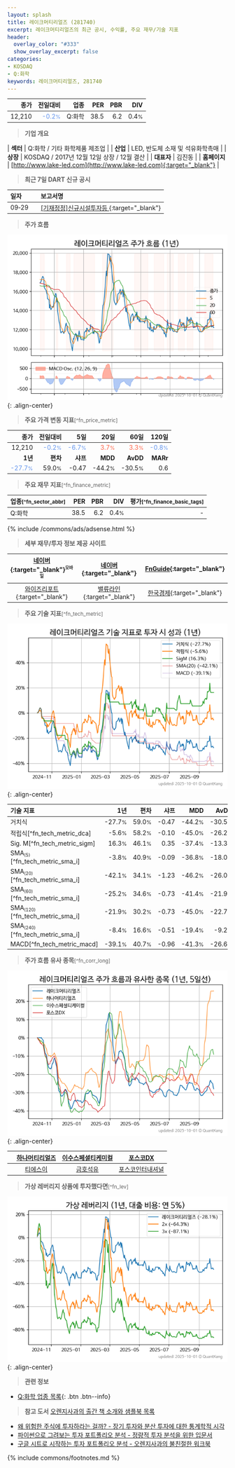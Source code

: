 ```yaml
---
layout: splash
title: 레이크머티리얼즈 (281740)
excerpt: 레이크머티리얼즈의 최근 공시, 수익률, 주요 재무/기술 지표
header:
  overlay_color: "#333"
  show_overlay_excerpt: false
categories:
- KOSDAQ
- Q:화학
keywords: 레이크머티리얼즈, 281740
---
```


| **종가** | **전일대비** | **업종** | **PER** | **PBR** | **DIV** |
| -------: | -----------: | -------: | ------: | ------: | ------: |
| 12,210 | <span style="color: cornflowerblue">-0.2<small>%</small></span> | Q:화학 | 38.5 | 6.2 | 0.4<small>%</small> |

<!-- more -->


> **기업 개요**<a id="company"></a>

| <span style="white-space:nowrap;">**섹터**</span> | Q:화학 / 기타 화학제품 제조업 |
| <span style="white-space:nowrap;">**산업**</span> | LED, 반도체 소재 및 석유화학촉매 |
| <span style="white-space:nowrap;">**상장**</span> | KOSDAQ / 2017년 12월 12일 상장 / 12월 결산 |
| <span style="white-space:nowrap;">**대표자**</span> | 김진동 |
| <span style="white-space:nowrap;">**홈페이지**</span> | [http://www.lake-led.com](http://www.lake-led.com){:target="_blank"} |


> **최근 7일 DART 신규 공시**<a id="dart"></a>

| **일자** |      | **보고서명** |
| :------- | :--- | :----------- |
| 09&#x2011;29 | | [[기재정정]신규시설투자등              ](https://dart.fss.or.kr/dsaf001/main.do?rcpNo=20250929900216){:target="_blank"} |


> **주가 흐름**<a id="price"></a>

![281740](/stock/images/281740.png){: .align-center}


> **주요 가격 변동 지표**<small>[^fn_price_metric]</small>

| **종가** | **전일대비** | **5일** | **20일** | **60일** | **120일** |
| -------: | -----------: | ------: | -------: | -------: | --------: |
| 12,210 | <span style="color: cornflowerblue">-0.2<small>%</small></span> | <span style="color: cornflowerblue">-6.7<small>%</small></span> | <span style="color: tomato">3.7<small>%</small></span> | <span style="color: tomato">3.3<small>%</small></span> | <span style="color: cornflowerblue">-0.8<small>%</small></span> |
| **1년** | **편차** | **샤프** | **MDD** | **AvDD** | **MARr** |
| <span style="color: cornflowerblue">-27.7<small>%</small></span> | 59.0<small>%</small> | -0.47 | -44.2<small>%</small> | -30.5<small>%</small> | 0.6 |


> **주요 재무 지표**<small>[^fn_finance_metric]</small>

| **업종**<small>[^fn_sector_abbr]</small> | **PER** | **PBR** | **DIV** | **평가**<small>[^fn_finance_basic_tags]</small> |
| :--------------------------------------- | ------: | ------: | ------: | ----------------------------------------------: |
| Q:화학 | 38.5 | 6.2 | 0.4<small>%</small> | - |



{% include /commons/ads/adsense.html %}

> **세부 재무/투자 정보 제공 사이트**

| [네이버](https://m.stock.naver.com/domestic/stock/281740/finance/summary){:target="_blank"}<sup><small>모바일</small></sup> | [네이버](https://finance.naver.com/item/coinfo.naver?code=281740){:target="_blank"} | [FnGuide](https://comp.fnguide.com/SVO2/ASP/SVD_Invest.asp?gicode=A281740&MenuYn=Y){:target="_blank"} |
| :---: | :---: | :---: |
| [와이즈리포트](https://comp.wisereport.co.kr/company/c1040001.aspx?cmp_cd=281740){:target="_blank"} | [밸류라인](https://www.valueline.co.kr/finance/summary/281740){:target="_blank"} | [한국경제](https://markets.hankyung.com/stock/281740/financial-summary){:target="_blank"} |


> **주요 기술 지표**<small>[^fn_tech_metric]</small>


![281740](/stock/images/281740_tech.png){: .align-center}

| **기술 지표** | **1년** | **편차** | **샤프** | **MDD** | **AvDD** |
| :------------ | ------: | -----------: | -------: | ------: | -------: |
| 거치식 | -27.7<small>%</small> | 59.0<small>%</small> | -0.47 | -44.2<small>%</small> | -30.5<small>%</small> |
| 적립식[^fn_tech_metric_dca] | -5.6<small>%</small> | 58.2<small>%</small> | -0.10 | -45.0<small>%</small> | -26.2<small>%</small> |
| Sig. M[^fn_tech_metric_sigm] | 16.3<small>%</small> | 46.1<small>%</small> | 0.35 | -37.4<small>%</small> | -13.3<small>%</small> |
| SMA<small><sub>(5)</sub></small>[^fn_tech_metric_sma_i] | -3.8<small>%</small> | 40.9<small>%</small> | -0.09 | -36.8<small>%</small> | -18.0<small>%</small> |
| SMA<small><sub>(20)</sub></small>[^fn_tech_metric_sma_i] | -42.1<small>%</small> | 34.1<small>%</small> | -1.23 | -46.2<small>%</small> | -26.0<small>%</small> |
| SMA<small><sub>(60)</sub></small>[^fn_tech_metric_sma_i] | -25.2<small>%</small> | 34.6<small>%</small> | -0.73 | -41.4<small>%</small> | -21.9<small>%</small> |
| SMA<small><sub>(120)</sub></small>[^fn_tech_metric_sma_i] | -21.9<small>%</small> | 30.2<small>%</small> | -0.73 | -45.0<small>%</small> | -22.7<small>%</small> |
| SMA<small><sub>(240)</sub></small>[^fn_tech_metric_sma_i] | -8.4<small>%</small> | 16.6<small>%</small> | -0.51 | -19.4<small>%</small> | -9.2<small>%</small> |
| MACD[^fn_tech_metric_macd] | -39.1<small>%</small> | 40.7<small>%</small> | -0.96 | -41.3<small>%</small> | -26.6<small>%</small> |


> **주가 흐름 유사 종목**<a id="corr"></a><small>[^fn_corr_long]</small>

![281740](/stock/images/281740_corr.png){: .align-center}

|       | [하나머티리얼즈](/166090/) | [이수스페셜티케미컬](/457190/) | [포스코DX](/022100/) |
| :---: | :------------------------------------: | :------------------------------------: | :------------------------------------: |
|       | [티에스이](/131290/) | [금호석유](/011780/) | [포스코인터내셔널](/047050/) |


> **가상 레버리지 상품에 투자했다면**<a id="2x"></a><small>[^fn_lev]</small>

![281740](/stock/images/281740_2x.png){: .align-center}


> **관련 정보**

- [Q:화학 업종 목록](/stats/sector/kosdaq_업종_화학_종목/){: .btn .btn--info}

> **참고 도서** [오렌지사과의 출간 책 소개와 샘플북 목록](https://kongdori.tistory.com/691)

- [왜 위험한 주식에 투자하라는 걸까? - 장기 투자와 분산 투자에 대한 통계학적 시각](https://kongdori.tistory.com/421)
- [파이썬으로 그려보는 투자 포트폴리오 분석  - 정량적 투자 분석을 위한 입문서](https://kongdori.tistory.com/643)
- [구글 시트로 시작하는 투자 포트폴리오 분석 - 오렌지사과의 불친절한 워크북](https://kongdori.tistory.com/449)


{% include commons/footnotes.md %}